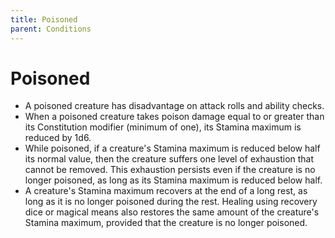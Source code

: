 ```yaml
---
title: Poisoned
parent: Conditions
---
```


# Poisoned
* A poisoned creature has disadvantage on attack rolls and ability checks.
* When a poisoned creature takes poison damage equal to or greater than its Constitution modifier (minimum of one), its Stamina maximum is reduced by 1d6.
* While poisoned, if a creature's Stamina maximum is reduced below half its normal value, then the creature suffers one level of exhaustion that cannot be removed. This exhaustion persists even if the creature is no longer poisoned, as long as its Stamina maximum is reduced below half.
* A creature's Stamina maximum recovers at the end of a long rest, as long as it is no longer poisoned during the rest. Healing using recovery dice or magical means also restores the same amount of the creature's Stamina maximum, provided that the creature is no longer poisoned.
